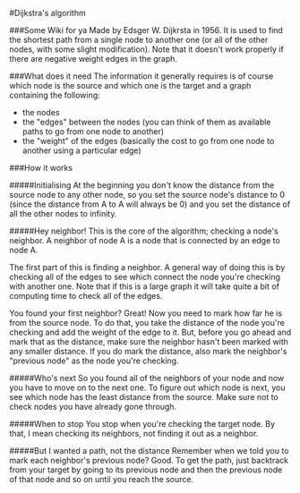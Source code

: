 #Dijkstra's algorithm

###Some Wiki for ya
Made by Edsger W. Dijkrsta in 1956. It is used to find the shortest path from a single node to another one (or all of the other nodes, with some slight modification). Note that it doesn't work properly if there are negative weight edges in the graph.

###What does it need
The information it generally requires is of course which node is the source and which one is the target and a graph containing the following:
- the nodes
- the "edges" between the nodes (you can think of them as available paths to go from one node to another)
- the "weight" of the edges (basically the cost to go from one node to another using a particular edge)

###How it works

#####Initialising
At the beginning you don't know the distance from the source node to any other node, so you set the source node's distance to 0 (since the distance from A to A will always be 0) and you set the distance of all the other nodes to infinity.

#####Hey neighbor!
This is the core of the algorithm; checking a node's neighbor. A neighbor of node A is a node that is connected by an edge to node A.

The first part of this is finding a neighbor. A general way of doing this is by checking all of the edges to see which connect the node you're checking with another one. Note that if this is a large graph it will take quite a bit of computing time to check all of the edges.

You found your first neighbor? Great! Now you need to mark how far he is from the source node. To do that, you take the distance of the node you're checking and add the weight of the edge to it. But, before you go ahead and mark that as the distance, make sure the neighbor hasn't been marked with any smaller distance. If you do mark the distance, also mark the neighbor's "previous node" as the node you're checking.

#####Who's next
So you found all of the neighbors of your node and now you have to move on to the next one. To figure out which node is next, you see which node has the least distance from the source. Make sure not to check nodes you have already gone through.

#####When to stop
You stop when you're checking the target node. By that, I mean checking its neighbors, not finding it out as a neighbor.

#####But I wanted a path, not the distance
Remember when we told you to mark each neighbor's previous node? Good. To get the path, just backtrack from your target by going to its previous node and then the previous node of that node and so on until you reach the source.